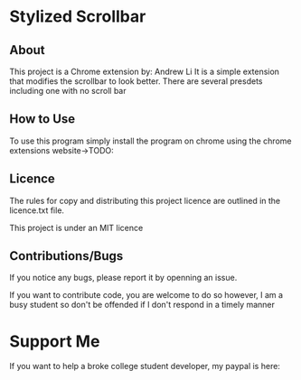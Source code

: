 
# Stylized Scrollbar

## About

This project is a Chrome extension by: Andrew Li
It is a simple extension that modifies the scrollbar to look better.
There are several presdets including one with no scroll bar

## How to Use

To use this program simply install the program on chrome using the chrome extensions website->TODO:

## Licence

The rules for copy and distributing this project licence are 
outlined in the licence.txt file.

This project is under an MIT licence 

## Contributions/Bugs

If you notice any bugs, please report it by openning an issue.

If you want to contribute code, you are welcome to do so however, 
I am a busy student so don't be offended if I don't respond in a timely manner

# Support Me

If you want to help a broke college student developer, my paypal is here: